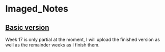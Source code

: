 # Imaged_Notes

## [Basic version](https://crowderyan.github.io/Imaged_Notes/)

Week 17 is only partial at the moment, I will upload the finished version as well as the remainder weeks as I finish them.
